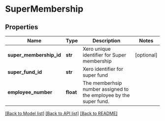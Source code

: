 # SuperMembership

## Properties
Name | Type | Description | Notes
------------ | ------------- | ------------- | -------------
**super_membership_id** | **str** | Xero unique identifier for Super membership | [optional] 
**super_fund_id** | **str** | Xero identifier for super fund | 
**employee_number** | **float** | The memberhsip number assigned to the employee by the super fund. | 

[[Back to Model list]](../README.md#documentation-for-models) [[Back to API list]](../README.md#documentation-for-api-endpoints) [[Back to README]](../README.md)


